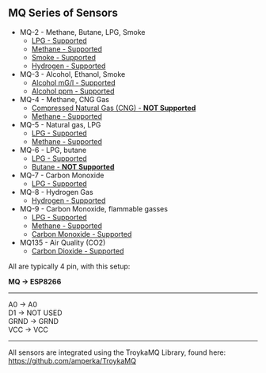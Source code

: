 MQ Series of Sensors
----

- MQ-2 - Methane, Butane, LPG, Smoke    
    - [LPG - Supported](https://en.wikipedia.org/wiki/Liquefied_petroleum_gas)    
    - [Methane - Supported](https://en.wikipedia.org/wiki/Methane)    
    - [Smoke - Supported](https://en.wikipedia.org/wiki/Smoke)    
    - [Hydrogen - Supported](https://en.wikipedia.org/wiki/Hydrogen)    
- MQ-3 - Alcohol, Ethanol, Smoke    
    - [Alcohol mG/l - Supported](https://en.wikipedia.org/wiki/Alcohol)    
    - [Alcohol ppm - Supported](https://en.wikipedia.org/wiki/Alcohol)    
- MQ-4 - Methane, CNG Gas    
    - [Compressed Natural Gas (CNG) - **NOT Supported**](https://en.wikipedia.org/wiki/CNG)    
    - [Methane - Supported](https://en.wikipedia.org/wiki/Methane)    
- MQ-5 - Natural gas, LPG    
    - [LPG - Supported](https://en.wikipedia.org/wiki/Liquefied_petroleum_gas)    
    - [Methane - Supported](https://en.wikipedia.org/wiki/Methane)    
- MQ-6 - LPG, butane    
    - [LPG - Supported](https://en.wikipedia.org/wiki/Liquefied_petroleum_gas)    
    - [Butane - **NOT Supported**](https://en.wikipedia.org/wiki/Butane)    
- MQ-7 - Carbon Monoxide    
    - [LPG - Supported](https://en.wikipedia.org/wiki/Carbon_Monoxide)    
- MQ-8 - Hydrogen Gas    
    - [Hydrogen - Supported](https://en.wikipedia.org/wiki/Hydrogen)    
- MQ-9 - Carbon Monoxide, flammable gasses    
    - [LPG - Supported](https://en.wikipedia.org/wiki/Liquefied_petroleum_gas)    
    - [Methane - Supported](https://en.wikipedia.org/wiki/Methane)    
    - [Carbon Monoxide - Supported](https://en.wikipedia.org/wiki/Carbon_Monoxide)    
- MQ135 - Air Quality   (CO2)    
    - [Carbon Dioxide - Supported](https://en.wikipedia.org/wiki/Carbon_Dioxide)    

All are typically 4 pin, with this setup:    

**MQ   -> ESP8266**    
__________    
A0    ->  A0    
D1    ->  NOT USED    
GRND  ->  GRND    
VCC   ->  VCC    


_____    

All sensors are integrated using the TroykaMQ Library, found here:    
https://github.com/amperka/TroykaMQ    

